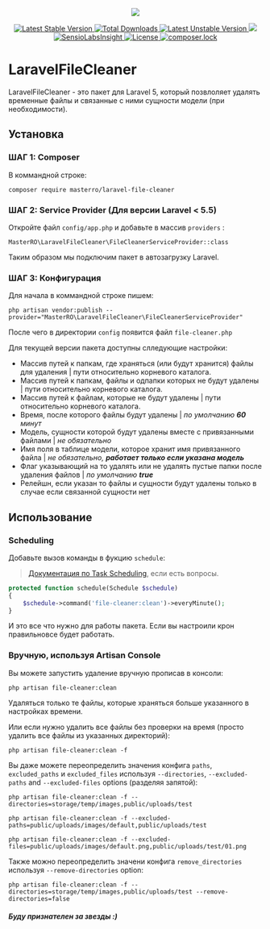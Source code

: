 <p align="center">
    <img src="https://laravel.com/assets/img/components/logo-laravel.svg">
</p>

<p align="center">
    <a href="https://packagist.org/packages/masterro/laravel-file-cleaner">
        <img src="https://poser.pugx.org/masterro/laravel-file-cleaner/v/stable" alt="Latest Stable Version">
    </a>
    <a href="https://packagist.org/packages/masterro/laravel-file-cleaner">
        <img src="https://poser.pugx.org/masterro/laravel-file-cleaner/downloads" alt="Total Downloads">
    </a>
    <a href="https://packagist.org/packages/masterro/laravel-file-cleaner">
        <img src="https://poser.pugx.org/masterro/laravel-file-cleaner/v/unstable" alt="Latest Unstable Version">
    </a>
    <a href="https://travis-ci.org/MasterRO94/laravel-file-cleaner">
        <img src="https://travis-ci.org/MasterRO94/laravel-file-cleaner.svg">
    </a>
    <a href="https://insight.sensiolabs.com/projects/e34c16b0-4067-4473-ba3b-d916219ba5c6">
        <img src="https://img.shields.io/sensiolabs/i/e34c16b0-4067-4473-ba3b-d916219ba5c6.svg" alt="SensioLabsInsight">
    </a>
    <a href="https://github.com/MasterRO94/laravel-chronos/blob/master/LICENSE">
        <img src="https://poser.pugx.org/masterro/laravel-file-cleaner/license" alt="License">
    </a>
    <a href="https://github.com/MasterRO94/laravel-chronos/blob/master/LICENSE">
        <img src="https://poser.pugx.org/masterro/laravel-file-cleaner/composerlock" alt="composer.lock">
    </a>
</p>

# LaravelFileCleaner

LaravelFileCleaner - это пакет для Laravel 5, который позвлоляет удалять временные файлы и связанные с ними сущности модели (при необходимости).

## Установка

### ШАГ 1: Composer

В коммандной строке:

```
composer require masterro/laravel-file-cleaner
```

### ШАГ 2: Service Provider (Для версии Laravel < 5.5)

Откройте файл `config/app.php` и добавьте в массив `providers` :

```
MasterRO\LaravelFileCleaner\FileCleanerServiceProvider::class
```

Таким образом мы подключим пакет в автозагрузку Laravel.

### ШАГ 3: Конфигурация

Для начала в коммандной строке пишем:

```
php artisan vendor:publish --provider="MasterRO\LaravelFileCleaner\FileCleanerServiceProvider"
```

После чего в директории `config` появится файл `file-cleaner.php`

Для текущей версии пакета доступны слледующие настройки:
* Массив путей к папкам, где храняться (или будут хранится) файлы для удаления | пути относительно корневого каталога.
* Массив путей к папкам, файлы и одпапки которых не будут удалены | пути относительно корневого каталога.
* Массив путей к файлам, которые не будут удалены | пути относительно корневого каталога.
* Время, после которого файлы будут удалены | _по умолчанию **60** минут_
* Модель, сущности которой будут удалены вместе с привязанными файлами | _не обязательно_
* Имя поля в таблице модели, которое хранит имя привязанного файла | _не обязательно, **работает только если указана модель**_
* Флаг указывающий на то удалять или не удалять пустые папки после удаления файлов | _по умолчанию **true**_
* Релейшн, если указан то файлы и сущности будут удалены только в случае  если связанной сущности нет

## Использование

### Scheduling

Добавьте вызов команды в фукцию `schedule`:
> [Документация по Task Scheduling](https://laravel.com/docs/5.2/scheduling), если есть вопросы.

```php
protected function schedule(Schedule $schedule)
{
    $schedule->command('file-cleaner:clean')->everyMinute();
}
```

И это все что нужно для работы пакета. Если вы настроили крон правильновсе будет работать.


### Вручную, используя Artisan Console

Вы можете запустить удаление вручную прописав в консоли:
```
php artisan file-cleaner:clean
```
Удаляться только те файлы, которые храняться больше указанного в настройках времени.


Или если нужно удалить все файлы без проверки на время (просто удалить все файлы из указанных директорий):
```
php artisan file-cleaner:clean -f
```

Вы даже можете переопределить значения конфига `paths`, `excluded_paths` и `excluded_files` используя `--directories`, `--excluded-paths` and `--excluded-files` options (разделяя запятой):
```
php artisan file-cleaner:clean -f --directories=storage/temp/images,public/uploads/test
```
```
php artisan file-cleaner:clean -f --excluded-paths=public/uploads/images/default,public/uploads/test
```
```
php artisan file-cleaner:clean -f --excluded-files=public/uploads/images/default.png,public/uploads/test/01.png
```

Также можно переопределить значени конфига `remove_directories` используя `--remove-directories` option:
```
php artisan file-cleaner:clean -f --directories=storage/temp/images,public/uploads/test --remove-directories=false
```

#### _Буду признателен за звезды :)_
